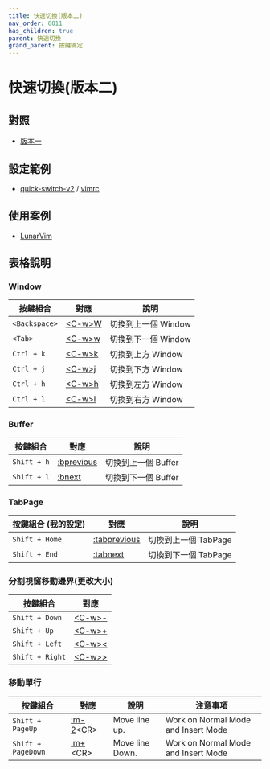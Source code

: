```yaml
---
title: 快速切換(版本二)
nav_order: 6011
has_children: true
parent: 快速切換
grand_parent: 按鍵綁定
---
```



# 快速切換(版本二)


## 對照

* [版本一](index.md)


## 設定範例

* [quick-switch-v2](https://github.com/samwhelp/note-about-vim/tree/gh-pages/_demo/adjustment/keybind/quick-switch-v2) / [vimrc](https://github.com/samwhelp/note-about-vim/blob/gh-pages/_demo/adjustment/keybind/quick-switch-v2/vimrc)


## 使用案例

* [LunarVim](https://samwhelp.github.io/note-about-nvim/read/case/lunarvim.html)


## 表格說明


### Window

| 按鍵組合 | 對應 | 說明 |
| --- | --- | --- |
| `<Backspace>` | [&lt;C-w&gt;W](https://vimhelp.org/windows.txt.html#CTRL-W_W) | 切換到上一個 Window |
| `<Tab>` | [&lt;C-w&gt;w](https://vimhelp.org/windows.txt.html#CTRL-W_w) | 切換到下一個 Window |
| `Ctrl + k` | [&lt;C-w&gt;k](https://vimhelp.org/windows.txt.html#CTRL-W_k) | 切換到上方 Window |
| `Ctrl + j` | [&lt;C-w&gt;j](https://vimhelp.org/windows.txt.html#CTRL-W_j) | 切換到下方 Window |
| `Ctrl + h` | [&lt;C-w&gt;h](https://vimhelp.org/windows.txt.html#CTRL-W_h) | 切換到左方 Window |
| `Ctrl + l` | [&lt;C-w&gt;l](https://vimhelp.org/windows.txt.html#CTRL-W_l) | 切換到右方 Window |


### Buffer

| 按鍵組合 | 對應 | 說明 |
| --- | --- | --- |
| `Shift + h` | [:bprevious](https://vimhelp.org/windows.txt.html#%3Abprevious) | 切換到上一個 Buffer |
| `Shift + l` | [:bnext](https://vimhelp.org/windows.txt.html#%3Abnext) | 切換到下一個 Buffer |


### TabPage

| 按鍵組合 (我的設定) | 對應 | 說明 |
| --- | --- | --- |
| `Shift + Home` | [:tabprevious](https://vimhelp.org/tabpage.txt.html#%3Atabprevious) | 切換到上一個 TabPage |
| `Shift + End` | [:tabnext](https://vimhelp.org/tabpage.txt.html#%3Atabnext) | 切換到下一個 TabPage |



### 分割視窗移動邊界(更改大小)

| 按鍵組合 | 對應 |
| --- | --- |
| `Shift + Down` | [&lt;C-w&gt;-](https://vimhelp.org/windows.txt.html#CTRL-W_-) |
| `Shift + Up` | [&lt;C-w&gt;+](https://vimhelp.org/windows.txt.html#CTRL-W_+) |
| `Shift + Left` | [&lt;C-w&gt;<](https://vimhelp.org/windows.txt.html#CTRL-W_<) |
| `Shift + Right` | [&lt;C-w&gt;>](https://vimhelp.org/windows.txt.html#CTRL-W_>) |


### 移動單行

| 按鍵組合 | 對應 | 說明 | 注意事項 |
| --- | --- | --- | --- |
| `Shift + PageUp` | [:m-2](https://vimhelp.org/change.txt.html#%3Am)&lt;CR&gt; | Move line up. | Work on Normal Mode and Insert Mode |
| `Shift + PageDown` | [:m+](https://vimhelp.org/change.txt.html#%3Am)&lt;CR&gt; | Move line Down. | Work on Normal Mode and Insert Mode |
